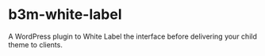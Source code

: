 # b3m-white-label
A WordPress plugin to White Label the interface before delivering your child theme to clients.
